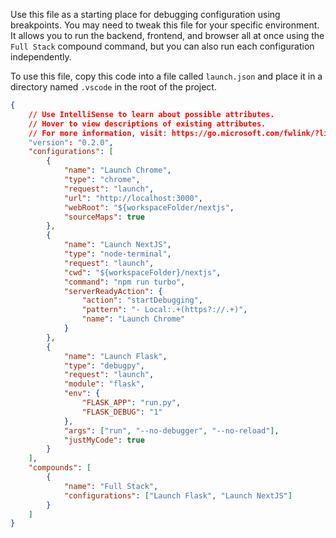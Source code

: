Use this file as a starting place for debugging configuration using breakpoints. You may need to tweak this file for your specific environment. It allows you to run the backend, frontend, and browser all at once using the `Full Stack` compound command, but you can also run each configuration independently.

To use this file, copy this code into a file called `launch.json` and place it in a directory named `.vscode` in the root of the project.

```json
{
    // Use IntelliSense to learn about possible attributes.
    // Hover to view descriptions of existing attributes.
    // For more information, visit: https://go.microsoft.com/fwlink/?linkid=830387
    "version": "0.2.0",
    "configurations": [
        {
            "name": "Launch Chrome",
            "type": "chrome",
            "request": "launch",
            "url": "http://localhost:3000",
            "webRoot": "${workspaceFolder/nextjs",
            "sourceMaps": true
        },
        {
            "name": "Launch NextJS",
            "type": "node-terminal",
            "request": "launch",
            "cwd": "${workspaceFolder}/nextjs",
            "command": "npm run turbo",
            "serverReadyAction": {
                "action": "startDebugging",
                "pattern": "- Local:.+(https?://.+)",
                "name": "Launch Chrome"
            }
        },
        {
            "name": "Launch Flask",
            "type": "debugpy",
            "request": "launch",
            "module": "flask",
            "env": {
                "FLASK_APP": "run.py",
                "FLASK_DEBUG": "1"
            },
            "args": ["run", "--no-debugger", "--no-reload"],
            "justMyCode": true
        }
    ],
    "compounds": [
        {
            "name": "Full Stack",
            "configurations": ["Launch Flask", "Launch NextJS"]
        }
    ]
}
```
